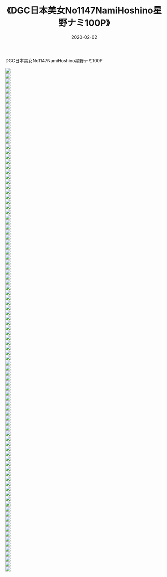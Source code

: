 ﻿---
layout: post
title:  《DGC日本美女No1147NamiHoshino星野ナミ100P》
date:   2020-02-02
img: http://pic.660000.xyz/1:/性感/2020/DGC日本美女No1147NamiHoshino星野ナミ100P/000.jpg
categories: [美女, 清纯, 唯美]
---

DGC日本美女No1147NamiHoshino星野ナミ100P

  ![](http://pic.660000.xyz/1:/性感/2020/DGC日本美女No1147NamiHoshino星野ナミ100P/001.jpg) <br> ![](http://pic.660000.xyz/1:/性感/2020/DGC日本美女No1147NamiHoshino星野ナミ100P/002.jpg) <br> ![](http://pic.660000.xyz/1:/性感/2020/DGC日本美女No1147NamiHoshino星野ナミ100P/003.jpg) <br> ![](http://pic.660000.xyz/1:/性感/2020/DGC日本美女No1147NamiHoshino星野ナミ100P/004.jpg) <br> ![](http://pic.660000.xyz/1:/性感/2020/DGC日本美女No1147NamiHoshino星野ナミ100P/005.jpg) <br> ![](http://pic.660000.xyz/1:/性感/2020/DGC日本美女No1147NamiHoshino星野ナミ100P/006.jpg) <br> ![](http://pic.660000.xyz/1:/性感/2020/DGC日本美女No1147NamiHoshino星野ナミ100P/007.jpg) <br> ![](http://pic.660000.xyz/1:/性感/2020/DGC日本美女No1147NamiHoshino星野ナミ100P/008.jpg) <br> ![](http://pic.660000.xyz/1:/性感/2020/DGC日本美女No1147NamiHoshino星野ナミ100P/009.jpg) <br> ![](http://pic.660000.xyz/1:/性感/2020/DGC日本美女No1147NamiHoshino星野ナミ100P/010.jpg) <br> ![](http://pic.660000.xyz/1:/性感/2020/DGC日本美女No1147NamiHoshino星野ナミ100P/011.jpg) <br> ![](http://pic.660000.xyz/1:/性感/2020/DGC日本美女No1147NamiHoshino星野ナミ100P/012.jpg) <br> ![](http://pic.660000.xyz/1:/性感/2020/DGC日本美女No1147NamiHoshino星野ナミ100P/013.jpg) <br> ![](http://pic.660000.xyz/1:/性感/2020/DGC日本美女No1147NamiHoshino星野ナミ100P/014.jpg) <br> ![](http://pic.660000.xyz/1:/性感/2020/DGC日本美女No1147NamiHoshino星野ナミ100P/015.jpg) <br> ![](http://pic.660000.xyz/1:/性感/2020/DGC日本美女No1147NamiHoshino星野ナミ100P/016.jpg) <br> ![](http://pic.660000.xyz/1:/性感/2020/DGC日本美女No1147NamiHoshino星野ナミ100P/017.jpg) <br> ![](http://pic.660000.xyz/1:/性感/2020/DGC日本美女No1147NamiHoshino星野ナミ100P/018.jpg) <br> ![](http://pic.660000.xyz/1:/性感/2020/DGC日本美女No1147NamiHoshino星野ナミ100P/019.jpg) <br> ![](http://pic.660000.xyz/1:/性感/2020/DGC日本美女No1147NamiHoshino星野ナミ100P/020.jpg) <br> ![](http://pic.660000.xyz/1:/性感/2020/DGC日本美女No1147NamiHoshino星野ナミ100P/021.jpg) <br> ![](http://pic.660000.xyz/1:/性感/2020/DGC日本美女No1147NamiHoshino星野ナミ100P/022.jpg) <br> ![](http://pic.660000.xyz/1:/性感/2020/DGC日本美女No1147NamiHoshino星野ナミ100P/023.jpg) <br> ![](http://pic.660000.xyz/1:/性感/2020/DGC日本美女No1147NamiHoshino星野ナミ100P/024.jpg) <br> ![](http://pic.660000.xyz/1:/性感/2020/DGC日本美女No1147NamiHoshino星野ナミ100P/025.jpg) <br> ![](http://pic.660000.xyz/1:/性感/2020/DGC日本美女No1147NamiHoshino星野ナミ100P/026.jpg) <br> ![](http://pic.660000.xyz/1:/性感/2020/DGC日本美女No1147NamiHoshino星野ナミ100P/027.jpg) <br> ![](http://pic.660000.xyz/1:/性感/2020/DGC日本美女No1147NamiHoshino星野ナミ100P/028.jpg) <br> ![](http://pic.660000.xyz/1:/性感/2020/DGC日本美女No1147NamiHoshino星野ナミ100P/029.jpg) <br> ![](http://pic.660000.xyz/1:/性感/2020/DGC日本美女No1147NamiHoshino星野ナミ100P/030.jpg) <br> ![](http://pic.660000.xyz/1:/性感/2020/DGC日本美女No1147NamiHoshino星野ナミ100P/031.jpg) <br> ![](http://pic.660000.xyz/1:/性感/2020/DGC日本美女No1147NamiHoshino星野ナミ100P/032.jpg) <br> ![](http://pic.660000.xyz/1:/性感/2020/DGC日本美女No1147NamiHoshino星野ナミ100P/033.jpg) <br> ![](http://pic.660000.xyz/1:/性感/2020/DGC日本美女No1147NamiHoshino星野ナミ100P/034.jpg) <br> ![](http://pic.660000.xyz/1:/性感/2020/DGC日本美女No1147NamiHoshino星野ナミ100P/035.jpg) <br> ![](http://pic.660000.xyz/1:/性感/2020/DGC日本美女No1147NamiHoshino星野ナミ100P/036.jpg) <br> ![](http://pic.660000.xyz/1:/性感/2020/DGC日本美女No1147NamiHoshino星野ナミ100P/037.jpg) <br> ![](http://pic.660000.xyz/1:/性感/2020/DGC日本美女No1147NamiHoshino星野ナミ100P/038.jpg) <br> ![](http://pic.660000.xyz/1:/性感/2020/DGC日本美女No1147NamiHoshino星野ナミ100P/039.jpg) <br> ![](http://pic.660000.xyz/1:/性感/2020/DGC日本美女No1147NamiHoshino星野ナミ100P/040.jpg) <br> ![](http://pic.660000.xyz/1:/性感/2020/DGC日本美女No1147NamiHoshino星野ナミ100P/041.jpg) <br> ![](http://pic.660000.xyz/1:/性感/2020/DGC日本美女No1147NamiHoshino星野ナミ100P/042.jpg) <br> ![](http://pic.660000.xyz/1:/性感/2020/DGC日本美女No1147NamiHoshino星野ナミ100P/043.jpg) <br> ![](http://pic.660000.xyz/1:/性感/2020/DGC日本美女No1147NamiHoshino星野ナミ100P/044.jpg) <br> ![](http://pic.660000.xyz/1:/性感/2020/DGC日本美女No1147NamiHoshino星野ナミ100P/045.jpg) <br> ![](http://pic.660000.xyz/1:/性感/2020/DGC日本美女No1147NamiHoshino星野ナミ100P/046.jpg) <br> ![](http://pic.660000.xyz/1:/性感/2020/DGC日本美女No1147NamiHoshino星野ナミ100P/047.jpg) <br> ![](http://pic.660000.xyz/1:/性感/2020/DGC日本美女No1147NamiHoshino星野ナミ100P/048.jpg) <br> ![](http://pic.660000.xyz/1:/性感/2020/DGC日本美女No1147NamiHoshino星野ナミ100P/049.jpg) <br> ![](http://pic.660000.xyz/1:/性感/2020/DGC日本美女No1147NamiHoshino星野ナミ100P/050.jpg) <br> ![](http://pic.660000.xyz/1:/性感/2020/DGC日本美女No1147NamiHoshino星野ナミ100P/051.jpg) <br> ![](http://pic.660000.xyz/1:/性感/2020/DGC日本美女No1147NamiHoshino星野ナミ100P/052.jpg) <br> ![](http://pic.660000.xyz/1:/性感/2020/DGC日本美女No1147NamiHoshino星野ナミ100P/053.jpg) <br> ![](http://pic.660000.xyz/1:/性感/2020/DGC日本美女No1147NamiHoshino星野ナミ100P/054.jpg) <br> ![](http://pic.660000.xyz/1:/性感/2020/DGC日本美女No1147NamiHoshino星野ナミ100P/055.jpg) <br> ![](http://pic.660000.xyz/1:/性感/2020/DGC日本美女No1147NamiHoshino星野ナミ100P/056.jpg) <br> ![](http://pic.660000.xyz/1:/性感/2020/DGC日本美女No1147NamiHoshino星野ナミ100P/057.jpg) <br> ![](http://pic.660000.xyz/1:/性感/2020/DGC日本美女No1147NamiHoshino星野ナミ100P/058.jpg) <br> ![](http://pic.660000.xyz/1:/性感/2020/DGC日本美女No1147NamiHoshino星野ナミ100P/059.jpg) <br> ![](http://pic.660000.xyz/1:/性感/2020/DGC日本美女No1147NamiHoshino星野ナミ100P/060.jpg) <br> ![](http://pic.660000.xyz/1:/性感/2020/DGC日本美女No1147NamiHoshino星野ナミ100P/061.jpg) <br> ![](http://pic.660000.xyz/1:/性感/2020/DGC日本美女No1147NamiHoshino星野ナミ100P/062.jpg) <br> ![](http://pic.660000.xyz/1:/性感/2020/DGC日本美女No1147NamiHoshino星野ナミ100P/063.jpg) <br> ![](http://pic.660000.xyz/1:/性感/2020/DGC日本美女No1147NamiHoshino星野ナミ100P/064.jpg) <br> ![](http://pic.660000.xyz/1:/性感/2020/DGC日本美女No1147NamiHoshino星野ナミ100P/065.jpg) <br> ![](http://pic.660000.xyz/1:/性感/2020/DGC日本美女No1147NamiHoshino星野ナミ100P/066.jpg) <br> ![](http://pic.660000.xyz/1:/性感/2020/DGC日本美女No1147NamiHoshino星野ナミ100P/067.jpg) <br> ![](http://pic.660000.xyz/1:/性感/2020/DGC日本美女No1147NamiHoshino星野ナミ100P/068.jpg) <br> ![](http://pic.660000.xyz/1:/性感/2020/DGC日本美女No1147NamiHoshino星野ナミ100P/069.jpg) <br> ![](http://pic.660000.xyz/1:/性感/2020/DGC日本美女No1147NamiHoshino星野ナミ100P/070.jpg) <br> ![](http://pic.660000.xyz/1:/性感/2020/DGC日本美女No1147NamiHoshino星野ナミ100P/071.jpg) <br> ![](http://pic.660000.xyz/1:/性感/2020/DGC日本美女No1147NamiHoshino星野ナミ100P/072.jpg) <br> ![](http://pic.660000.xyz/1:/性感/2020/DGC日本美女No1147NamiHoshino星野ナミ100P/073.jpg) <br> ![](http://pic.660000.xyz/1:/性感/2020/DGC日本美女No1147NamiHoshino星野ナミ100P/074.jpg) <br> ![](http://pic.660000.xyz/1:/性感/2020/DGC日本美女No1147NamiHoshino星野ナミ100P/075.jpg) <br> ![](http://pic.660000.xyz/1:/性感/2020/DGC日本美女No1147NamiHoshino星野ナミ100P/076.jpg) <br> ![](http://pic.660000.xyz/1:/性感/2020/DGC日本美女No1147NamiHoshino星野ナミ100P/077.jpg) <br> ![](http://pic.660000.xyz/1:/性感/2020/DGC日本美女No1147NamiHoshino星野ナミ100P/078.jpg) <br> ![](http://pic.660000.xyz/1:/性感/2020/DGC日本美女No1147NamiHoshino星野ナミ100P/079.jpg) <br> ![](http://pic.660000.xyz/1:/性感/2020/DGC日本美女No1147NamiHoshino星野ナミ100P/080.jpg) <br> ![](http://pic.660000.xyz/1:/性感/2020/DGC日本美女No1147NamiHoshino星野ナミ100P/081.jpg) <br> ![](http://pic.660000.xyz/1:/性感/2020/DGC日本美女No1147NamiHoshino星野ナミ100P/082.jpg) <br> ![](http://pic.660000.xyz/1:/性感/2020/DGC日本美女No1147NamiHoshino星野ナミ100P/083.jpg) <br> ![](http://pic.660000.xyz/1:/性感/2020/DGC日本美女No1147NamiHoshino星野ナミ100P/084.jpg) <br> ![](http://pic.660000.xyz/1:/性感/2020/DGC日本美女No1147NamiHoshino星野ナミ100P/085.jpg) <br> ![](http://pic.660000.xyz/1:/性感/2020/DGC日本美女No1147NamiHoshino星野ナミ100P/086.jpg) <br> ![](http://pic.660000.xyz/1:/性感/2020/DGC日本美女No1147NamiHoshino星野ナミ100P/087.jpg) <br> ![](http://pic.660000.xyz/1:/性感/2020/DGC日本美女No1147NamiHoshino星野ナミ100P/088.jpg) <br> ![](http://pic.660000.xyz/1:/性感/2020/DGC日本美女No1147NamiHoshino星野ナミ100P/089.jpg) <br> ![](http://pic.660000.xyz/1:/性感/2020/DGC日本美女No1147NamiHoshino星野ナミ100P/090.jpg) <br> ![](http://pic.660000.xyz/1:/性感/2020/DGC日本美女No1147NamiHoshino星野ナミ100P/091.jpg) <br> ![](http://pic.660000.xyz/1:/性感/2020/DGC日本美女No1147NamiHoshino星野ナミ100P/092.jpg) <br> ![](http://pic.660000.xyz/1:/性感/2020/DGC日本美女No1147NamiHoshino星野ナミ100P/093.jpg) <br> ![](http://pic.660000.xyz/1:/性感/2020/DGC日本美女No1147NamiHoshino星野ナミ100P/094.jpg) <br> ![](http://pic.660000.xyz/1:/性感/2020/DGC日本美女No1147NamiHoshino星野ナミ100P/095.jpg) <br> ![](http://pic.660000.xyz/1:/性感/2020/DGC日本美女No1147NamiHoshino星野ナミ100P/096.jpg) <br> ![](http://pic.660000.xyz/1:/性感/2020/DGC日本美女No1147NamiHoshino星野ナミ100P/097.jpg) <br> ![](http://pic.660000.xyz/1:/性感/2020/DGC日本美女No1147NamiHoshino星野ナミ100P/098.jpg) <br> ![](http://pic.660000.xyz/1:/性感/2020/DGC日本美女No1147NamiHoshino星野ナミ100P/099.jpg) <br> ![](http://pic.660000.xyz/1:/性感/2020/DGC日本美女No1147NamiHoshino星野ナミ100P/100.jpg) <br>